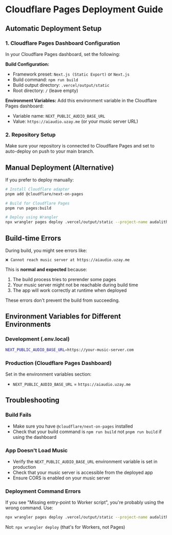 # Cloudflare Pages Deployment Guide

## Automatic Deployment Setup

### 1. Cloudflare Pages Dashboard Configuration

In your Cloudflare Pages dashboard, set the following:

**Build Configuration:**
- Framework preset: `Next.js (Static Export)` or `Next.js`
- Build command: `npm run build`
- Build output directory: `.vercel/output/static`
- Root directory: `/` (leave empty)

**Environment Variables:**
Add this environment variable in the Cloudflare Pages dashboard:
- Variable name: `NEXT_PUBLIC_AUDIO_BASE_URL`
- Value: `https://aiaudio.uzay.me` (or your music server URL)

### 2. Repository Setup

Make sure your repository is connected to Cloudflare Pages and set to auto-deploy on push to your main branch.

## Manual Deployment (Alternative)

If you prefer to deploy manually:

```bash
# Install Cloudflare adapter
pnpm add @cloudflare/next-on-pages

# Build for Cloudflare Pages
pnpm run pages:build

# Deploy using Wrangler
npx wrangler pages deploy .vercel/output/static --project-name audalithic
```

## Build-time Errors

During build, you might see errors like:
```
❌ Cannot reach music server at https://aiaudio.uzay.me
```

This is **normal and expected** because:
1. The build process tries to prerender some pages
2. Your music server might not be reachable during build time
3. The app will work correctly at runtime when deployed

These errors don't prevent the build from succeeding.

## Environment Variables for Different Environments

### Development (.env.local)
```bash
NEXT_PUBLIC_AUDIO_BASE_URL=https://your-music-server.com
```

### Production (Cloudflare Pages Dashboard)
Set in the environment variables section:
- `NEXT_PUBLIC_AUDIO_BASE_URL` = `https://aiaudio.uzay.me`

## Troubleshooting

### Build Fails
- Make sure you have `@cloudflare/next-on-pages` installed
- Check that your build command is `npm run build` not `pnpm run build` if using the dashboard

### App Doesn't Load Music
- Verify the `NEXT_PUBLIC_AUDIO_BASE_URL` environment variable is set in production
- Check that your music server is accessible from the deployed app
- Ensure CORS is enabled on your music server

### Deployment Command Errors
If you see "Missing entry-point to Worker script", you're probably using the wrong command. Use:
```bash
npx wrangler pages deploy .vercel/output/static --project-name audalithic
```

Not: `npx wrangler deploy` (that's for Workers, not Pages) 